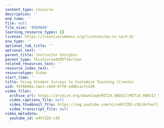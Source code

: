 ```yaml
---
content_type: resource
description: ''
end_time: ''
file: null
file_size: '4504868'
learning_resource_types: []
license: https://creativecommons.org/licenses/by-nc-sa/4.0/
ocw_type: ''
optional_tab_title: ''
optional_text: ''
parent_title: Instructor Insights
parent_type: ThisCourseAtMITSection
related_resources_text: ''
resource_index_text: ''
resourcetype: Video
start_time: ''
title: Using Student Surveys to Customize Teaching (Creole)
uid: f6f0840a-2ae1-c8e9-6ff6-ed86cacfc430
video_files:
  archive_url: https://archive.org/download/MIT24.908S17/MIT24_908S17_Student_Surveys_Creole_300k.mp4
  video_captions_file: null
  video_thumbnail_file: https://img.youtube.com/vi/w4h7ZZd-cI0/default.jpg
  video_transcript_file: null
video_metadata:
  youtube_id: w4h7ZZd-cI0
---
```

